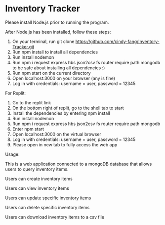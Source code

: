 # Inventory Tracker

Please install Node.js prior to running the program. 

After Node.js has been installed, follow these steps:

1. On your terminal, run git clone https://github.com/cindy-fang/Inventory-Tracker.git
2. Run npm install to install all dependencies
3. Run install nodemon 
4. Run npm i request express hbs json2csv fs router require path mongodb to be safe about installing all dependencies :)
5. Run npm start on the current directory
6. Open localhost:3000 on your browser (any is fine) 
7. Log in with credentials: username = user, password = 12345


For Replit:

1. Go to the replit link
2. On the bottom right of replit, go to the shell tab to start 
3. Install the dependencies by entering npm install
4. Run install nodemon
5. Run npm i request express hbs json2csv fs router require path mongodb
6. Enter npm start 
7. Open localhost:3000 on the virtual browser 
8. Log in with credentials: username = user, password = 12345
9. Please open in new tab to fully access the web app


Usage:

This is a web application connected to a mongoDB database that allows users to query inventory items.

Users can create inventory items

Users can view inventory items 

Users can update specific inventory items

Users can delete specific inventory items

Users can download inventory items to a csv file 

